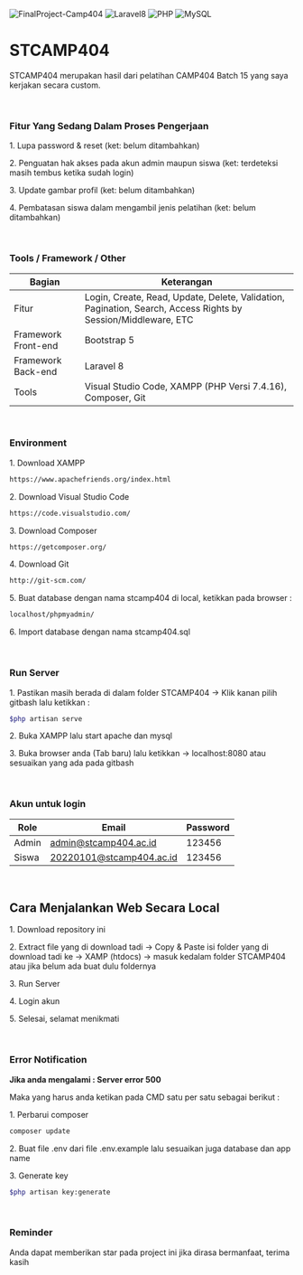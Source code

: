 ![FinalProject-Camp404](https://img.shields.io/badge/FinalProject-Camp404-blue?logo=github&color=%23F7DF1E)
![Laravel8](https://img.shields.io/badge/-Laravel8-white?style=flat&logo=laravel)
![PHP](https://img.shields.io/badge/-PHP-grey.svg?&logo=PHP&logoColor=white)
![MySQL](https://img.shields.io/badge/-MySQL-blue.svg?style=flat&logo=mysql&logoColor=white)

# STCAMP404
<p>STCAMP404 merupakan hasil dari pelatihan CAMP404 Batch 15 yang saya kerjakan secara custom.</p>

<br>

### Fitur Yang Sedang Dalam Proses Pengerjaan
<p>1. Lupa password & reset (ket: belum ditambahkan)</p>
<p>2. Penguatan hak akses pada akun admin maupun siswa (ket: terdeteksi masih tembus ketika sudah login)</p>
<p>3. Update gambar profil (ket: belum ditambahkan)</p>
<p>4. Pembatasan siswa dalam mengambil jenis pelatihan (ket: belum ditambahkan)</p>

<br>

### Tools / Framework / Other
| Bagian | Keterangan |
| --- | --- |
| Fitur | Login, Create, Read, Update, Delete, Validation, Pagination, Search, Access Rights by Session/Middleware, ETC |
| Framework Front-end | Bootstrap 5 |
| Framework Back-end | Laravel 8 |
| Tools | Visual Studio Code, XAMPP (PHP Versi 7.4.16), Composer, Git |

<br>

### Environment
<p>1. Download XAMPP</p>

```bash
https://www.apachefriends.org/index.html
```

<p>2. Download Visual Studio Code</p>

```bash
https://code.visualstudio.com/
```

<p>3. Download Composer</p>

```bash
https://getcomposer.org/
```

<p>4. Download Git</p>

```bash
http://git-scm.com/
```

<p>5. Buat database dengan nama stcamp404 di local, ketikkan pada browser :</p>

```bash
localhost/phpmyadmin/
```

<p>6. Import database dengan nama stcamp404.sql</p>

<br>

### Run Server
<p>1. Pastikan masih berada di dalam folder STCAMP404 -> Klik kanan pilih gitbash lalu ketikkan :</p>

```bash
$php artisan serve
```

<p>2. Buka XAMPP lalu start apache dan mysql</p>
<p>3. Buka browser anda (Tab baru) lalu ketikkan -> localhost:8080 atau sesuaikan yang ada pada gitbash</p>

<br>

### Akun untuk login
| Role | Email | Password |
| --- | --- | --- |
| Admin | admin@stcamp404.ac.id | 123456 |
| Siswa | 20220101@stcamp404.ac.id | 123456 |

<br>

## Cara Menjalankan Web Secara Local
<p>1. Download repository ini</p>
<p>2. Extract file yang di download tadi -> Copy & Paste isi folder yang di download tadi ke -> XAMP (htdocs) -> masuk kedalam folder STCAMP404 atau jika belum ada buat dulu foldernya</p>
<p>3. Run Server</p>
<p>4. Login akun</p>
<p>5. Selesai, selamat menikmati</p>

<br>

### Error Notification
<strong>Jika anda mengalami : Server error 500</strong>

<p>Maka yang harus anda ketikan pada CMD satu per satu sebagai berikut :</p>
<p>1. Perbarui composer</p>

```bash
composer update
```

<p>2. Buat file .env dari file .env.example lalu sesuaikan juga database dan app name</p>
<p>3. Generate key</p>

```bash
$php artisan key:generate
```

<br>

### Reminder
<p>Anda dapat memberikan star pada project ini jika dirasa bermanfaat, terima kasih</p>
